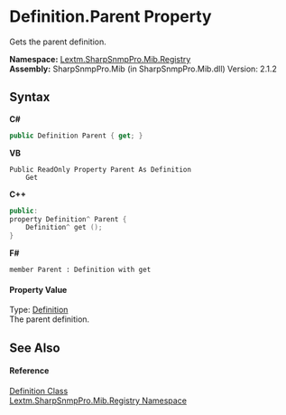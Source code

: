 # Definition.Parent Property 
 

Gets the parent definition.

**Namespace:**&nbsp;<a href="N_Lextm_SharpSnmpPro_Mib_Registry">Lextm.SharpSnmpPro.Mib.Registry</a><br />**Assembly:**&nbsp;SharpSnmpPro.Mib (in SharpSnmpPro.Mib.dll) Version: 2.1.2

## Syntax

**C#**<br />
``` C#
public Definition Parent { get; }
```

**VB**<br />
``` VB
Public ReadOnly Property Parent As Definition
	Get
```

**C++**<br />
``` C++
public:
property Definition^ Parent {
	Definition^ get ();
}
```

**F#**<br />
``` F#
member Parent : Definition with get

```


#### Property Value
Type: <a href="T_Lextm_SharpSnmpPro_Mib_Registry_Definition">Definition</a><br />The parent definition.

## See Also


#### Reference
<a href="T_Lextm_SharpSnmpPro_Mib_Registry_Definition">Definition Class</a><br /><a href="N_Lextm_SharpSnmpPro_Mib_Registry">Lextm.SharpSnmpPro.Mib.Registry Namespace</a><br />